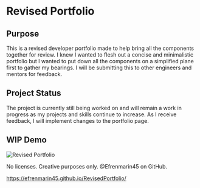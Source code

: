 # Revised Portfolio

## Purpose
This is a revised developer portfolio made to help bring all the components together for review. I knew I wanted to flesh out a concise and minimalistic portfolio but I wanted to put down all the components on a simplified plane first to gather my bearings. I will be submitting this to other engineers and mentors for feedback.  

## Project Status
The project is currently still being worked on and will remain a work in progress as my projects and skills continue to increase. As I receive feedback, I will implement changes to the portfolio page. 

## WIP Demo
![Revised Portfolio](RevisedPortfolio.gif)

No licenses. Creative purposes only. @Efrenmarin45 on GitHub.

https://efrenmarin45.github.io/RevisedPortfolio/
